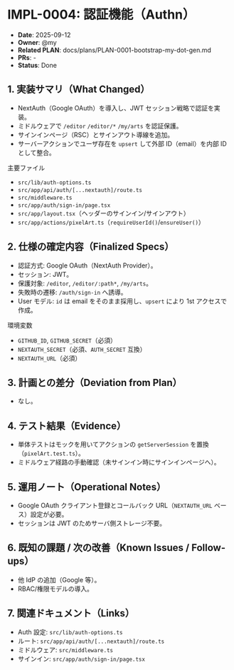 # IMPL-0004: 認証機能（Authn）

- **Date**: 2025-09-12
- **Owner**: @my
- **Related PLAN**: docs/plans/PLAN-0001-bootstrap-my-dot-gen.md
- **PRs**: -
- **Status**: Done

## 1. 実装サマリ（What Changed）

- NextAuth（Google OAuth）を導入し、JWT セッション戦略で認証を実装。
- ミドルウェアで `/editor` `/editor/*` `/my/arts` を認証保護。
- サインインページ（RSC）とサインアウト導線を追加。
- サーバーアクションでユーザ存在を `upsert` して外部 ID（email）を内部 ID として整合。

主要ファイル
- `src/lib/auth-options.ts`
- `src/app/api/auth/[...nextauth]/route.ts`
- `src/middleware.ts`
- `src/app/auth/sign-in/page.tsx`
- `src/app/layout.tsx`（ヘッダーのサインイン/サインアウト）
- `src/app/actions/pixelArt.ts`（`requireUserId()`/`ensureUser()`）

## 2. 仕様の確定内容（Finalized Specs）

- 認証方式: Google OAuth（NextAuth Provider）。
- セッション: JWT。
- 保護対象: `/editor`, `/editor/:path*`, `/my/arts`。
- 失敗時の遷移: `/auth/sign-in` へ誘導。
- User モデル: `id` は email をそのまま採用し、`upsert` により 1st アクセスで作成。

環境変数
- `GITHUB_ID`, `GITHUB_SECRET`（必須）
- `NEXTAUTH_SECRET`（必須、`AUTH_SECRET` 互換）
- `NEXTAUTH_URL`（必須）

## 3. 計画との差分（Deviation from Plan）

- なし。

## 4. テスト結果（Evidence）

- 単体テストはモックを用いてアクションの `getServerSession` を置換（`pixelArt.test.ts`）。
- ミドルウェア経路の手動確認（未サインイン時にサインインページへ）。

## 5. 運用ノート（Operational Notes）

- Google OAuth クライアント登録とコールバック URL（`NEXTAUTH_URL` ベース）設定が必要。
- セッションは JWT のためサーバ側ストレージ不要。

## 6. 既知の課題 / 次の改善（Known Issues / Follow-ups）

- 他 IdP の追加（Google 等）。
- RBAC/権限モデルの導入。

## 7. 関連ドキュメント（Links）

- Auth 設定: `src/lib/auth-options.ts`
- ルート: `src/app/api/auth/[...nextauth]/route.ts`
- ミドルウェア: `src/middleware.ts`
- サインイン: `src/app/auth/sign-in/page.tsx`
